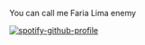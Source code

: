You can call me Faria Lima enemy

[![spotify-github-profile](https://spotify-github-profile.vercel.app/api/view?uid=22yoc4ioabem6hfrtwxudllsy&cover_image=true&theme=default&show_offline=true&background_color=121212&interchange=false&bar_color=4eb16c&bar_color_cover=true)](https://spotify-github-profile.vercel.app/api/view?uid=22yoc4ioabem6hfrtwxudllsy&redirect=true)
